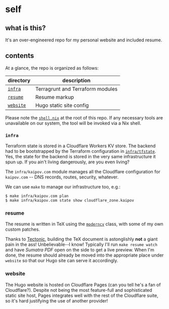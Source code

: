 # self

## what is this?

It's an over-engineered repo for my personal website and included resume.

## contents

At a glance, the repo is organized as follows:

| directory              | description                       |
|------------------------|-----------------------------------|
| [`infra`](./infra)     | Terragrunt and Terraform modules  |
| [`resume`](./resume)   | Resume markup                     |
| [`website`](./website) | Hugo static site config           |

Please note the [`shell.nix`](./shell.nix) at the root of this repo. If any
necessary tools are unavailable on our system, the tool will be invoked via
a Nix shell.

### `infra`

Terraform state is stored in a Cloudflare Workers KV store. The backend had to
be bootstrapped by the Terraform configuration in
[`infra/tfstate`](./infra/tfstate). Yes, the state for the backend is stored in
the very same infrastructure it spun up. If you ain't living dangerously, are
you even living?

The `infra/kaipov.com` module manages all the Cloudflare configuration for
`kaipov.com` -- DNS records, routes, security, whatever.

We can use `make` to manage our infrastructure too, e.g.:

```console
$ make infra/kaipov.com plan
$ make infra/kaipov.com state show cloudflare_zone.kaipov
```

### resume

The resume is written in TeX using the [`moderncv`](./resume/moderncv) class,
with some of my own custom patches.

Thanks to [Tectonic](https://github.com/tectonic-typesetting/tectonic), building
the TeX document is astonglishly **not** a giant pain in the ass!
Unbelievable--I know! Typically I'll run `make resume watch` and have _Sumatra
PDF_ open on the side to get a live preview. When I'm done, the resume should
already be moved into the appropriate place under `website` so that our Hugo
site can serve it accordingly.

### website

The Hugo website is hosted on Cloudflare Pages (can you tell he's a fan of
Cloudflare?). Despite not being the most feature-full and sophisticated static
site host, Pages integrates well with the rest of the Cloudflare suite, so it's
hard justifying the use of another provider!
